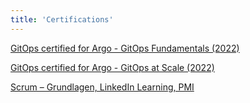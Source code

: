 ```yaml
---
title: 'Certifications'
---
```


[GitOps certified for Argo - GitOps Fundamentals (2022)](/resources/certifications/certificate-gitops-fundamentals-2022-6197cb3b2fbcec4da328aab2.pdf)

[GitOps certified for Argo - GitOps at Scale (2022)](/resources/certifications/certificate-gitops-at-scale-2022-63242d42bf43907ba64a1709.pdf)

[Scrum – Grundlagen, LinkedIn Learning, PMI](CertificateOfCompletion_Scrum_Grundlagen_PMI.pdf)
